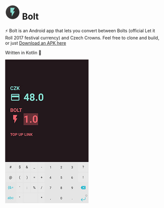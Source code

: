 # ![icon](app/src/main/res/mipmap-mdpi/ic_launcher.png) Bolt
⚡️ Bolt is an Android app that lets you convert between Bolts (official Let it Roll 2017 festival currency) and Czech Crowns.
Feel free to clone and build, or just [Download an APK here](apk/bolt.apk?raw=true)

Written in Kotlin 💚

![Screenshot](doc/screen.jpg)
